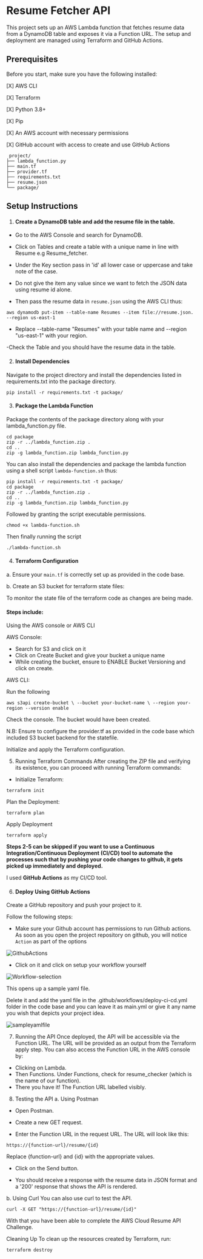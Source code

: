 # Resume Fetcher API
This project sets up an AWS Lambda function that fetches resume data from a DynamoDB table and exposes it via a Function URL. The setup and deployment are managed using Terraform and GitHub Actions.

## Prerequisites
Before you start, make sure you have the following installed:

[X] AWS CLI

[X] Terraform

[X] Python 3.8+

[X] Pip

[X] An AWS account with necessary permissions

[X] GitHub account with access to create and use GitHub Actions
```
 project/
├── lambda_function.py
├── main.tf
├── provider.tf
├── requirements.txt
├── resume.json
└── package/
```
## Setup Instructions

1. #### Create a DynamoDB table and add the resume file in the table.

- Go to the AWS Console and search for DynamoDB.
- Click on Tables and create a table with a unique name in line with Resume e.g Resume_fetcher.

- Under the Key section pass in 'id' all lower case or uppercase and take note of the case.
- Do not give the item any value since we want to fetch the JSON data using resume id alone.
- Then pass the resume data in `resume.json` using the AWS CLI thus:

```
aws dynamodb put-item --table-name Resumes --item file://resume.json. --region us-east-1
```
- Replace --table-name "Resumes" with your table name and --region "us-east-1" with your region.

-Check the Table and you should have the resume data in the table.

2. #### Install Dependencies

Navigate to the project directory and install the dependencies listed in requirements.txt into the package directory.

```
pip install -r requirements.txt -t package/
```


3. #### Package the Lambda Function
Package the contents of the package directory along with your lambda_function.py file.

```
cd package
zip -r ../lambda_function.zip .
cd ..
zip -g lambda_function.zip lambda_function.py
```

You can also install the dependencies and package the lambda function using a shell script `lambda-function.sh` thus:

```
pip install -r requirements.txt -t package/
cd package
zip -r ../lambda_function.zip .
cd ..
zip -g lambda_function.zip lambda_function.py
```
Followed by granting the script executable permissions.

```
chmod +x lambda-function.sh
```

Then finally running the script

```
./lambda-function.sh
```

4. #### Terraform Configuration

a. Ensure your `main.tf` is correctly set up as provided in the code base.

b. Create an S3 bucket for terraform state files:

To monitor the state file of the terraform code as changes are being made.

#### Steps include:

Using the AWS console or AWS CLI

AWS Console:
- Search for S3 and click on it
- Click on Create Bucket and give your bucket a unique name
- While creating the bucket, ensure to ENABLE Bucket Versioning and click on create.

AWS CLI:

Run the following

`aws s3api create-bucket \
--bucket your-bucket-name \
--region your-region
--version enable`


Check the console. The bucket would have been created.

N.B: Ensure to configure the provider.tf as provided in the code base which included S3 bucket backend for the statefile.

Initialize and apply the Terraform configuration.

5. Running Terraform Commands
After creating the ZIP file and verifying its existence, you can proceed with running Terraform commands:

- Initialize Terraform:

```
terraform init
```

Plan the Deployment:

```
terraform plan
```
Apply Deployment
```
terraform apply

```
**Steps 2-5 can be skipped if you want to use a Continuous Integration/Continuous Deployment (CI/CD) tool to automate the processes such that by pushing your code changes to github, it gets picked up  immediately and deployed.**

I used **GitHub Actions** as my CI/CD tool.

6. #### Deploy Using GitHub Actions

Create a GitHub repository and push your project to it. 

Follow the following steps:

- Make sure your Github account has permissions to run Github actions. As soon as you open the project repository on github, you will notice `Action` as part of the options

 ![GithubActions](images/Github-Actions-Icon.png)

- Click on it and click on setup your workflow yourself

![Workflow-selection](images/workflow.png)

This opens up a sample yaml file.

Delete it and add the yaml file in the .github/workflows/deploy-ci-cd.yml folder in the code base and you can leave it as main.yml or give it any name you wish that depicts your project idea.

![sampleyamlfile](images/yamlfile.png)

7. Running the API
Once deployed, the API will be accessible via the Function URL. The URL will be provided as an output from the Terraform apply step.
You can also access the Function URL in the AWS console by:
- Clicking on Lambda.
- Then Functions. Under Functions, check for resume_checker (which is the name of our function). 
- There you have it! The Function URL labelled visibly.

8. Testing the API
a. Using Postman

- Open Postman.

- Create a new GET request.

- Enter the Function URL in the request URL. The URL will look like this:
```
https://{function-url}/resume/{id}

```
Replace {function-url} and {id} with the appropriate values.

- Click on the Send button.

- You should receive a response with the resume data in JSON format and a '200' response that shows the API is rendered.

b. Using Curl
You can also use curl to test the API.

```
curl -X GET "https://{function-url}/resume/{id}"
```
With that you have been able to complete the AWS Cloud Resume API Challenge.

Cleaning Up
To clean up the resources created by Terraform, run:

```
terraform destroy

```